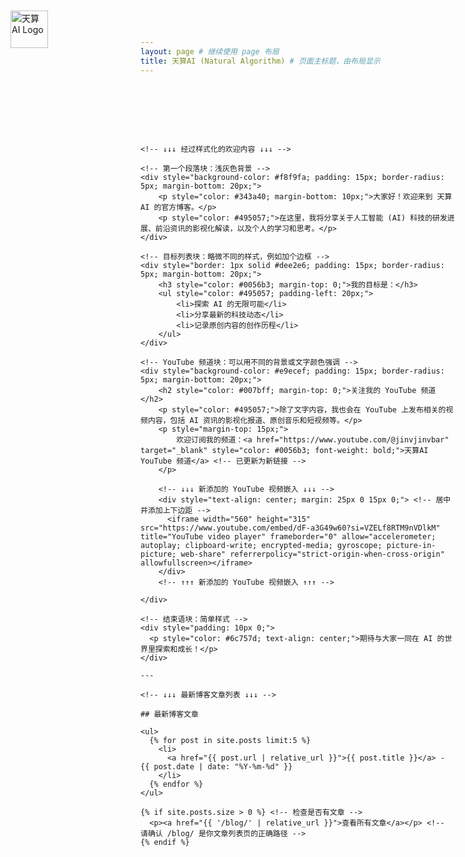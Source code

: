 ```yaml
---
layout: page # 继续使用 page 布局
title: 天算AI (Natural Algorithm) # 页面主标题，由布局显示
---
```


<!-- Logo 使用绝对定位放在左上角 -->
<img src="{{ '/assets/images/天算LOGO3.png' | relative_url }}" alt="天算AI Logo" style="position: absolute; top: 20px; left: 20px; width: 60px; z-index: 10;">
<!-- 你可以根据需要修改 width, top, left 的值 -->

<!-- 用一个 div 包裹主要内容，并添加上内边距 (padding-top) 为 Logo 留出空间 -->
<div style="padding-top: 80px;"> <!-- 如果 Logo 下方的空白太多或太少，请调整这里的 80px -->

    <!-- ↓↓↓ 经过样式化的欢迎内容 ↓↓↓ -->

    <!-- 第一个段落块：浅灰色背景 -->
    <div style="background-color: #f8f9fa; padding: 15px; border-radius: 5px; margin-bottom: 20px;">
        <p style="color: #343a40; margin-bottom: 10px;">大家好！欢迎来到 天算AI 的官方博客。</p>
        <p style="color: #495057;">在这里，我将分享关于人工智能 (AI) 科技的研发进展、前沿资讯的影视化解读，以及个人的学习和思考。</p>
    </div>

    <!-- 目标列表块：略微不同的样式，例如加个边框 -->
    <div style="border: 1px solid #dee2e6; padding: 15px; border-radius: 5px; margin-bottom: 20px;">
        <h3 style="color: #0056b3; margin-top: 0;">我的目标是：</h3>
        <ul style="color: #495057; padding-left: 20px;">
            <li>探索 AI 的无限可能</li>
            <li>分享最新的科技动态</li>
            <li>记录原创内容的创作历程</li>
        </ul>
    </div>

    <!-- YouTube 频道块：可以用不同的背景或文字颜色强调 -->
    <div style="background-color: #e9ecef; padding: 15px; border-radius: 5px; margin-bottom: 20px;">
        <h2 style="color: #007bff; margin-top: 0;">关注我的 YouTube 频道</h2>
        <p style="color: #495057;">除了文字内容，我也会在 YouTube 上发布相关的视频内容，包括 AI 资讯的影视化报道、原创音乐和短视频等。</p>
        <p style="margin-top: 15px;">
            欢迎订阅我的频道：<a href="https://www.youtube.com/@jinvjinvbar" target="_blank" style="color: #0056b3; font-weight: bold;">天算AI YouTube 频道</a> <!-- 已更新为新链接 -->
        </p>

        <!-- ↓↓↓ 新添加的 YouTube 视频嵌入 ↓↓↓ -->
        <div style="text-align: center; margin: 25px 0 15px 0;"> <!-- 居中并添加上下边距 -->
          <iframe width="560" height="315" src="https://www.youtube.com/embed/dF-a3G49w60?si=VZELf8RTM9nVDlkM" title="YouTube video player" frameborder="0" allow="accelerometer; autoplay; clipboard-write; encrypted-media; gyroscope; picture-in-picture; web-share" referrerpolicy="strict-origin-when-cross-origin" allowfullscreen></iframe>
        </div>
        <!-- ↑↑↑ 新添加的 YouTube 视频嵌入 ↑↑↑ -->

    </div>

    <!-- 结束语块：简单样式 -->
    <div style="padding: 10px 0;">
      <p style="color: #6c757d; text-align: center;">期待与大家一同在 AI 的世界里探索和成长！</p>
    </div>

    ---

    <!-- ↓↓↓ 最新博客文章列表 ↓↓↓ -->

    ## 最新博客文章

    <ul>
      {% for post in site.posts limit:5 %}
        <li>
          <a href="{{ post.url | relative_url }}">{{ post.title }}</a> - {{ post.date | date: "%Y-%m-%d" }}
        </li>
      {% endfor %}
    </ul>

    {% if site.posts.size > 0 %} <!-- 检查是否有文章 -->
      <p><a href="{{ '/blog/' | relative_url }}">查看所有文章</a></p> <!-- 请确认 /blog/ 是你文章列表页的正确路径 -->
    {% endif %}

<!-- 包裹内容的 div 在这里结束 -->
</div>
